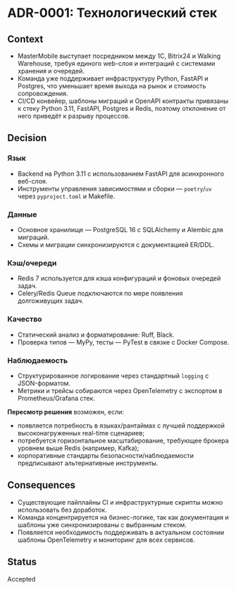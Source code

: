 # ADR-0001: Технологический стек

## Context
- MasterMobile выступает посредником между 1С, Bitrix24 и Walking Warehouse, требуя единого web-слоя и интеграций с системами хранения и очередей.
- Команда уже поддерживает инфраструктуру Python, FastAPI и Postgres, что уменьшает время выхода на рынок и стоимость сопровождения.
- CI/CD конвейер, шаблоны миграций и OpenAPI контракты привязаны к стеку Python 3.11, FastAPI, Postgres и Redis, поэтому отклонение от него приведёт к разрыву процессов.

## Decision
### Язык
- Backend на Python 3.11 с использованием FastAPI для асинхронного веб-слоя.
- Инструменты управления зависимостями и сборки — `poetry`/`uv` через `pyproject.toml` и Makefile.

### Данные
- Основное хранилище — PostgreSQL 16 с SQLAlchemy и Alembic для миграций.
- Схемы и миграции синхронизируются с документацией ER/DDL.

### Кэш/очереди
- Redis 7 используется для кэша конфигураций и фоновых очередей задач.
- Celery/Redis Queue подключаются по мере появления долгоживущих задач.

### Качество
- Статический анализ и форматирование: Ruff, Black.
- Проверка типов — MyPy, тесты — PyTest в связке с Docker Compose.

### Наблюдаемость
- Структурированное логирование через стандартный `logging` с JSON-форматом.
- Метрики и трейсы собираются через OpenTelemetry с экспортом в Prometheus/Grafana стек.

**Пересмотр решения** возможен, если:
- появляется потребность в языках/рантаймах с лучшей поддержкой высоконагруженных real-time сценариев;
- потребуется горизонтальное масштабирование, требующее брокера уровнем выше Redis (например, Kafka);
- корпоративные стандарты безопасности/наблюдаемости предписывают альтернативные инструменты.

## Consequences
- Существующие пайплайны CI и инфраструктурные скрипты можно использовать без доработок.
- Команда концентрируется на бизнес-логике, так как документация и шаблоны уже синхронизированы с выбранным стеком.
- Появляется необходимость поддерживать в актуальном состоянии шаблоны OpenTelemetry и мониторинг для всех сервисов.

## Status
Accepted
